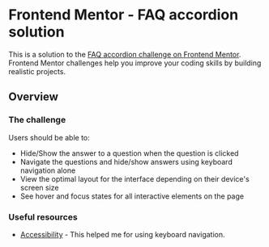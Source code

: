 # Frontend Mentor - FAQ accordion solution

This is a solution to the [FAQ accordion challenge on Frontend Mentor](https://www.frontendmentor.io/challenges/faq-accordion-wyfFdeBwBz). Frontend Mentor challenges help you improve your coding skills by building realistic projects. 

## Overview

### The challenge

Users should be able to:

- Hide/Show the answer to a question when the question is clicked
- Navigate the questions and hide/show answers using keyboard navigation alone
- View the optimal layout for the interface depending on their device's screen size
- See hover and focus states for all interactive elements on the page


### Useful resources

- [Accessibility]([https://www.example.com](https://zenn.dev/yend724/articles/20220710-y5c9rgsmah5j78n3)) - This helped me for using keyboard navigation.
